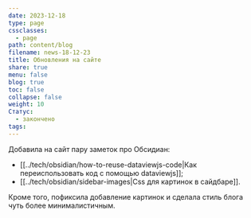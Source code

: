 ```yaml
---
date: 2023-12-18
type: page
cssclasses:
  - page
path: content/blog
filename: news-18-12-23
title: Обновления на сайте
share: true
menu: false
blog: true
toc: false
collapse: false
weight: 10
Статус:
  - закончено
tags: 
---
```



Добавила на сайт пару заметок про Обсидиан:
- [[../tech/obsidian/how-to-reuse-dataviewjs-code|Как переиспользовать код с помощью dataviewjs]];
- [[../tech/obsidian/sidebar-images|Css для картинок в сайдбаре]].

Кроме того, пофиксила добавление картинок и сделала стиль блога чуть более минималистичным.